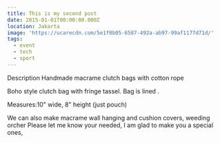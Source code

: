 ```yaml
---
title: This is my second post
date: 2015-01-01T00:00:00.000Z
location: Jakarta
image: 'https://ucarecdn.com/5e1f0b05-6587-492a-ab97-99af1177d71d/'
tags:
  - event
  - tech
  - sport
---
```

Description
Handmade macrame clutch bags with cotton rope 

Boho style clutch bag with fringe tassel.
Bag is lined .

Measures:10" wide, 8" height (just pouch)

We can also make macrame wall hanging and cushion covers, weeding orcher
Please let me know your needed, I am glad to make you a special ones,

